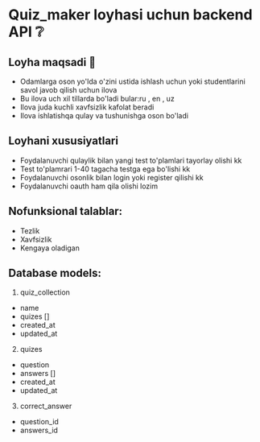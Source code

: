 # Quiz_maker loyhasi uchun backend API ❔

## Loyha maqsadi 🎯
- Odamlarga oson yo'lda o'zini ustida ishlash uchun yoki studentlarini savol javob qilish uchun ilova
- Bu ilova uch xil tillarda bo'ladi bular:ru , en , uz
- Ilova juda kuchli xavfsizlik kafolat beradi
- Ilova ishlatishqa qulay va tushunishga oson bo'ladi

## Loyhani xususiyatlari
- Foydalanuvchi qulaylik bilan yangi test to'plamlari tayorlay olishi kk
- Test to'plamrari 1-40 tagacha testga ega bo'lishi kk
- Foydalanuvchi osonlik bilan login yoki register qilishi kk 
- Foydalanuvchi oauth ham qila olishi lozim 

## Nofunksional talablar:
- Tezlik
- Xavfsizlik
- Kengaya oladigan


## Database models:

1. quiz_collection
  - name
  - quizes []
  - created_at
  - updated_at

2. quizes
  - question
  - answers []
  - created_at
  - updated_at

3. correct_answer
  - question_id
  - answers_id  